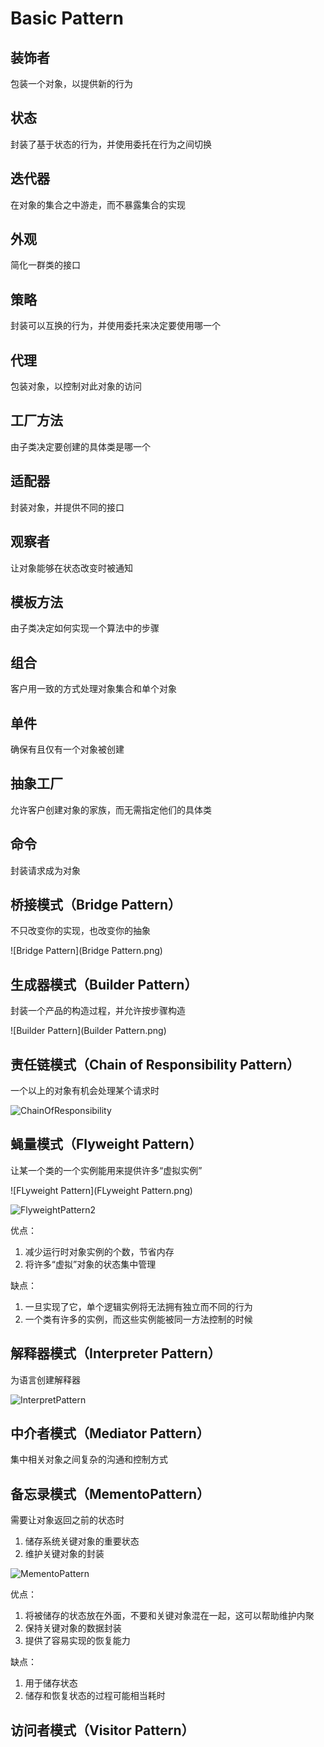 #  Basic Pattern

## 装饰者

包装一个对象，以提供新的行为

## 状态

封装了基于状态的行为，并使用委托在行为之间切换

## 迭代器

在对象的集合之中游走，而不暴露集合的实现

## 外观

简化一群类的接口

## 策略

封装可以互换的行为，并使用委托来决定要使用哪一个

## 代理

包装对象，以控制对此对象的访问

## 工厂方法

由子类决定要创建的具体类是哪一个

## 适配器

封装对象，并提供不同的接口

## 观察者

让对象能够在状态改变时被通知

## 模板方法

由子类决定如何实现一个算法中的步骤

## 组合

客户用一致的方式处理对象集合和单个对象

## 单件

确保有且仅有一个对象被创建

## 抽象工厂

允许客户创建对象的家族，而无需指定他们的具体类

## 命令

封装请求成为对象



## 桥接模式（Bridge Pattern）

不只改变你的实现，也改变你的抽象

![Bridge Pattern](Bridge Pattern.png)

## 生成器模式（Builder Pattern）

封装一个产品的构造过程，并允许按步骤构造

![Builder Pattern](Builder Pattern.png)

## 责任链模式（Chain of Responsibility Pattern）

一个以上的对象有机会处理某个请求时

![ChainOfResponsibility](ChainOfResponsibility.png)

## 蝇量模式（Flyweight Pattern）

让某一个类的一个实例能用来提供许多“虚拟实例”

![FLyweight Pattern](FLyweight Pattern.png)

![FlyweightPattern2](FlyweightPattern2.png)

优点：

1. 减少运行时对象实例的个数，节省内存
2. 将许多“虚拟”对象的状态集中管理

缺点：

1. 一旦实现了它，单个逻辑实例将无法拥有独立而不同的行为
2. 一个类有许多的实例，而这些实例能被同一方法控制的时候

## 解释器模式（Interpreter Pattern）

为语言创建解释器



![InterpretPattern](InterpretPattern.png)

## 中介者模式（Mediator Pattern）

集中相关对象之间复杂的沟通和控制方式

## 备忘录模式（MementoPattern）

需要让对象返回之前的状态时

1. 储存系统关键对象的重要状态
2. 维护关键对象的封装

![MementoPattern](MementoPattern.png)

优点：

1. 将被储存的状态放在外面，不要和关键对象混在一起，这可以帮助维护内聚
2. 保持关键对象的数据封装
3. 提供了容易实现的恢复能力

缺点：

1. 用于储存状态
2. 储存和恢复状态的过程可能相当耗时

## 访问者模式（Visitor Pattern）


